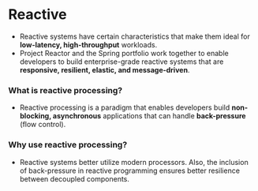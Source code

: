 # Reactive

- Reactive systems have certain characteristics that make them ideal for **low-latency, high-throughput** workloads. 
- Project Reactor and the Spring portfolio work together to enable developers to build enterprise-grade reactive systems that are **responsive, resilient, elastic, and message-driven**.

### What is reactive processing?

- Reactive processing is a paradigm that enables developers build **non-blocking, asynchronous** applications that can handle **back-pressure** (flow control).

### Why use reactive processing?

- Reactive systems better utilize modern processors. Also, the inclusion of back-pressure in reactive programming ensures better resilience between decoupled components.
